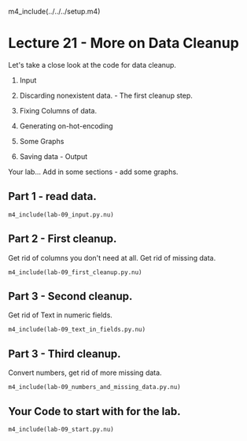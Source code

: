 
m4_include(../../../setup.m4)

# Lecture 21 - More on Data Cleanup 

Let's take a close look at the code for data cleanup.

1. Input
2. Discarding nonexistent data. - The first cleanup step.
3. Fixing Columns of data.

0. Generating on-hot-encoding
0. Some Graphs
0. Saving data - Output

Your lab...
Add in some sections - add some graphs.

## Part 1 - read data.

```
m4_include(lab-09_input.py.nu)
```

## Part 2 - First cleanup.

Get rid of columns you don't need at all.  Get rid of missing data.

```
m4_include(lab-09_first_cleanup.py.nu)
```

## Part 3 - Second cleanup.

Get rid of Text in numeric fields.

```
m4_include(lab-09_text_in_fields.py.nu)
```

## Part 3 - Third cleanup.

Convert numbers, get rid of more missing data.


```
m4_include(lab-09_numbers_and_missing_data.py.nu)
```






## Your Code to start with for the lab.

```
m4_include(lab-09_start.py.nu)
```


